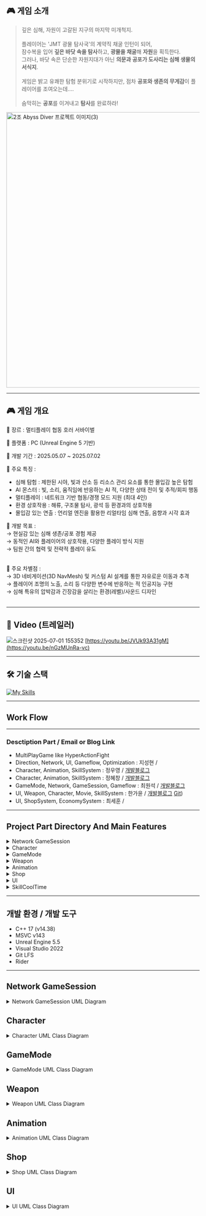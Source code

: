 
<div align = left>
  
## 🎮 게임 소개

> 깊은 심해, 자원이 고갈된 지구의 마지막 미개척지. <br><br>
> 플레이어는 'JMT 광물 탐사국'의 계약직 채굴 인턴이 되어, <br>
> 잠수복을 입어 **깊은 바닷 속을 탐사**하고, **광물을 채굴**해 **자원**을  획득한다. <br>
> 그러나, 바닷 속은 단순한 자원지대가 아닌 **의문과 공포가 도사리는 심해 생물의 서식지**. <br><br>
> 게임은 밝고 유쾌한 탐험 분위기로 시작하지만, 점차 **공포와 생존의 무게감**이 플레이어를 조여오는데…. <br><br>
> 숨막히는 **공포**를 이겨내고 **탐사**를 완료하라!

<img width="717" alt="2조 Abyss Diver 프로젝트 이미지(3)" src="https://github.com/user-attachments/assets/30ea249a-2e6a-4c33-afb7-4dadc3d98678" />

---

## 🎮 게임 개요

📌 장르 : 멀티플레이 협동 호러 서바이벌

📌 플랫폼 : PC (Unreal Engine 5 기반)

📌 개발 기간 : 2025.05.07 ~ 2025.07.02

📌 주요 특징 :<br>
- 심해 탐험 : 제한된 시야, 빛과 산소 등 리소스 관리 요소를 통한 몰입감 높은 탐험 
-  AI 몬스터 : 빛, 소리, 움직임에 반응하는 AI 적, 다양한 상태 전이 및 추적/회피 행동 
-  멀티플레이 : 네트워크 기반 협동/경쟁 모드 지원 (최대 4인) 
-  환경 상호작용 : 해류, 구조물 탐사, 광석 등 환경과의 상호작용 
-  몰입감 있는 연출 : 언리얼 엔진을 활용한 리얼타임 심해 연출, 음향과 시각 효과 <br>

📌 개발 목표 :<br>
    → 현실감 있는 심해 생존/공포 경험 제공<br>
    → 동적인 AI와 플레이어의 상호작용, 다양한 플레이 방식 지원<br>
    → 팀원 간의 협력 및 전략적 플레이 유도<br><br>

📌 주요 차별점 :<br>
    → 3D 네비게이션(3D NavMesh) 및 커스텀 AI 설계를 통한 자유로운 이동과 추격<br>
    → 플레이어 조명의 노출, 소리 등 다양한 변수에 반응하는 적 인공지능 구현<br>
    → 심해 특유의 압박감과 긴장감을 살리는 환경(레벨)/사운드 디자인<br><br>

---
## 🎥 Video (트레일러)
![스크린샷 2025-07-01 155352](https://github.com/user-attachments/assets/493eb057-b5f5-4069-8862-eb47b7c2ee97)
[https://youtu.be/JVUk93A31gM](https://youtu.be/nGzMUnRa-vc)

---
## 🛠️ 기술 스택
[![My Skills](https://skillicons.dev/icons?i=cpp,visualstudio,git,github,rider,unreal,notion&theme=light)](https://skillicons.dev)

---

## Work Flow


---
### Desctiption Part / Email or Blog Link <br>
- MultiPlayGame like HyperActionFight 
- Direction, Network, UI, Gameflow, Optimization : 지성현 /  <br>
- Character, Animation, SkillSystem : 정우영  /  [개발블로그](https://velog.io/@buu1147/2025-04-18-KPT%ED%9A%8C%EA%B3%A0)<br>
- Character, Animation, SkillSystem : 정혜창 / [개발블로그](https://velog.io/@hch9097/posts)<br>
- GameMode, Network, GameSession, Gameflow  : 최원석 /  [개발블로그](https://onestone13.tistory.com/)<br>
- UI, Weapon, Character, Movie, SkillSystem  : 한가윤 / [개발블로그](https://yoosorang.tistory.com) [Git](https://github.com/swehio))<br>
- UI, ShopSystem, EconomySystem  : 최세훈 /  <br>

---
## Project Part Directory And Main Features <br>
<details>
  <summary> Network GameSession </summary>
  
    | -- Source
      | -- GameMode
        | -- MainLobyGameMode // 클라이언트가 닉네임과, 사용할 케릭터를 선택할 수 있다.
        | -- GFBaseGameMode // 모든 플레이어가 선택을 완료 할 경우 다음 레벨로 전환한다.
      | -- Actor
- C++ 기반의 플레이어 로직 설계
  - Enhanced Input System을 사용한 입력 액션
  - CharacterMovement Component을 사용한 캐릭터 로직 설계
  - Tick을 사용하지 않은 이벤트 기반의 플레이어 로직 구현
  - GameInstance와 연동한 레벨 전환시 플레이어 정보 저장/불러오기 기능
</details>

<details>
  <summary> Character </summary>
  
        | -- Character
          | -- BP_MainCharacter // 케릭터가 멀티플레이어를 하기 위한 구조를 갖춘 기본 클래스
            | -- CBP_Default // 케릭터가 멀티플레이어 이후 애니메이션을 적용하기 위한 자료를 가지고 있는 클래스
              | -- ABP_Default // Locomotion과 타격 애니메이션이 들어있는 애니메이션 블루프린트
              | -- CBP_Night  //  리타겟한 스켈레탈이 보이는 케릭터
              | -- CBP_Archer  //  리타겟한 스켈레탈이 보이는 케릭터
              | -- CBP_Berserker //  리타겟한 스켈레탈이 보이는 케릭터
              | -- CBP_Magiction //  리타겟한 스켈레탈이 보이는 케릭터
</details>

<details>
  <summary> GameMode </summary> 

        | -- GameMode  
          | -- GFBaseGameMode  
            | -- GF_FFAGameMode // 개인전 (FFA) 모드  
            | -- GFStoreGameMode // 상점에서 아이템을 구매하는 스토어 모드  
            | -- BP_GM_Multiplayer (Blueprint) // 멀티플레이어용 기본 블루프린트 GameMode  
              | -- BP_GF_DOM_Multiplayer (Blueprint) // 점령전 (DOM, Domination) 모드  
              | -- BP_GF_TDM_Multiplayer (Blueprint) // 팀 데스매치 (TDM, Team Deathmatch) 모드  

- 팀전 모드를 템플릿을 기준으로 팀전 로직을 제거한 개인전 모드(FFA)를 별도로 제작하여 재사용성을 높임.
- 게임 모드를 개인전과 팀전 모드로 나누고, 추가 모드를 쉽게 확장할 수 있도록 설계함.
- 최상위에는 GFBaseGameMode를 두고, 레벨 전환과 플레이어 준비 완료 체크 등 공통 로직을 구현하여 중복을 제거.
</details>

<details>
  <summary> Weapon </summary>
  
          | -- WeaponBase // 근접 무기에 메쉬와 로직을 담는 클래스     
              | -- TowHandedSword // 양손검
              | -- SwordAndShield // 검과 방패
          | -- RangeWeaponBase // 원거리 무기 메쉬와 로직을 담는 클래스
              | -- MagicBook // 마법책
              | -- Bow // 활
          | -- SkillBase // 콜리전과 이펙트를 가진 클래스
              | -- VFX // 이펙트만 소유한 클래스 (제거 및 변경을 원하랗게 하기 위해서)     
</details>

<details>
  <summary> Animation </summary>
### Animation
</details>

<details>
  <summary> Shop </summary>
### Shop
</details>

<details>
  <summary> UI </summary>
### UI
</details>

<details>
  <summary> SkillCoolTime </summary>
### SkillCoolTime
</details>

---
## 개발 환경 / 개발 도구
- C++ 17 (v14.38)
- MSVC v143
- Unreal Engine 5.5
- Visual Studio 2022
- Git LFS
- Rider
</div>

---
## Network GameSession
<details>
<summary>Network GameSession UML Diagram</summary>    

</details>

## Character
<details>
<summary>Character UML Class Diagram</summary>
</details>

## GameMode
<details>
<summary>GameMode UML Class Diagram</summary>
</details>

## Weapon
<details>
<summary>Weapon UML Class Diagram</summary>
</details>

## Animation
<details>
<summary>Animation UML Class Diagram</summary>
</details>

## Shop
<details>
<summary>Shop UML Class Diagram</summary>
</details>

## UI
<details>
<summary>UI UML Class Diagram</summary>
</details>

